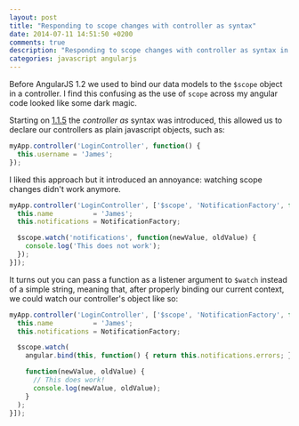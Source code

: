 ```yaml
---
layout: post
title: "Responding to scope changes with controller as syntax"
date: 2014-07-11 14:51:50 +0200
comments: true
description: "Responding to scope changes with controller as syntax in AngularJS"
categories: javascript angularjs
---
```


Before AngularJS 1.2 we used to bind our data models to the ``$scope`` object in a controller. I find this confusing as the use  of ``scope`` across my angular code looked like some dark magic.

Starting on [1.1.5](https://github.com/angular/angular.js/blob/master/CHANGELOG.md#115-triangle-squarification-2013-05-22) the *controller as* syntax was introduced, this allowed us to declare our controllers as plain javascript objects, such as:

```javascript
myApp.controller('LoginController', function() {
  this.username = 'James';
});
```

I liked this approach but it introduced an annoyance: watching scope changes didn't work anymore.

<!-- more -->

```javascript
myApp.controller('LoginController', ['$scope', 'NotificationFactory', function($scope, NotificationFactory) {
  this.name          = 'James';
  this.notifications = NotificationFactory;

  $scope.watch('notifications', function(newValue, oldValue) {
    console.log('This does not work');
  });
}]);
```

It turns out you can pass a function as a listener argument to ``$watch`` instead of a simple string, meaning that, after properly binding our current context, we could watch our controller's object like so:

```javascript
myApp.controller('LoginController', ['$scope', 'NotificationFactory', function($scope, NotificationFactory) {
  this.name          = 'James';
  this.notifications = NotificationFactory;

  $scope.watch(
    angular.bind(this, function() { return this.notifications.errors; }),

    function(newValue, oldValue) {
      // This does work!
      console.log(newValue, oldValue);
    }
  );
}]);
```
